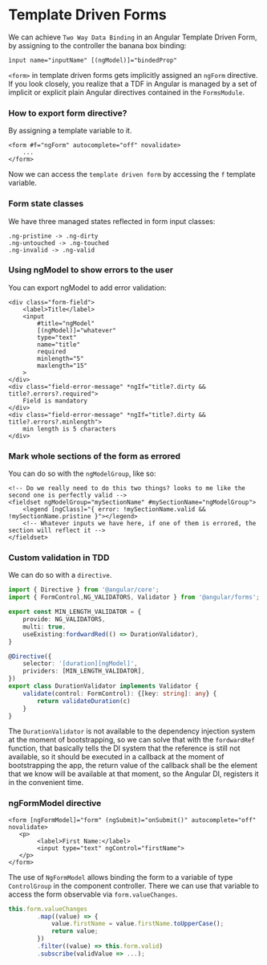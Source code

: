 # Template Driven Forms


We can achieve `Two Way Data Binding` in an Angular Template Driven Form, by assigning to the controller the banana box
binding:
```angular2html
ìnput name="inputName" [(ngModel)]="bindedProp"
```
`<form>` in template driven forms gets implicitly assigned an `ngForm` directive. If you look closely, you realize that a 
TDF in Angular is managed by a set of implicit or explicit plain Angular directives contained in the `FormsModule`.

### How to export form directive?
By assigning a template variable to it.
```angular2html
<form #f="ngForm" autocomplete="off" novalidate>
    ...
</form>
```
Now we can access the `template driven form` by accessing the `f` template variable.

### Form state classes
We have three managed states reflected in form input classes:
```text
.ng-pristine -> .ng-dirty
.ng-untouched -> .ng-touched
.ng-invalid -> .ng-valid
```

### Using ngModel to show errors to the user
You can export ngModel to add error validation:
```angular2html
<div class="form-field">
    <label>Title</label>
    <input
        #title="ngModel"
        [(ngModel)]="whatever"
        type="text"
        name="title"
        required
        minlength="5"
        maxlength="15"
    >
</div>
<div class="field-error-message" *ngIf="title?.dirty && title?.errors?.required">
    Field is mandatory
</div>
<div class="field-error-message" *ngIf="title?.dirty && title?.errors?.minlength">
    min length is 5 characters
</div>
```

### Mark whole sections of the form as errored
You can do so with the `ngModelGroup`, like so:
```angular2html
<!-- Do we really need to do this two things? looks to me like the second one is perfectly valid -->
<fieldset ngModelGroup="mySectionName" #mySectionName="ngModelGroup">
    <legend [ngClass]="{ error: !mySectionName.valid && !mySectionName.pristine }"></legend>
    <!-- Whatever inputs we have here, if one of them is errored, the section will reflect it -->
</fieldset>
```

### Custom validation in TDD
We can do so with a `directive`.
```typescript
import { Directive } from '@angular/core';
import { FormControl,NG_VALIDATORS, Validator } from '@angular/forms';

export const MIN_LENGTH_VALIDATOR = {
    provide: NG_VALIDATORS,
    multi: true,
    useExisting:fordwardRed(() => DurationValidator),
}

@Directive({
    selector: '[duration][ngModel]',
    prividers: [MIN_LENGTH_VALIDATOR],
})
export class DurationValidator implements Validator {
    validate(control: FormControl): {[key: string]: any} {
        return validateDuration(c)
    }
}
```
The `DurationValidator` is not available to the dependency injection system at the moment 
of bootstrapping, so we can solve that with the `fordwardRef` function, that basically
tells the DI system that the reference is still not available, so it should be executed
in a callback at the moment of bootstrapping the app, the return value of the callback shall
be the element that we know will be available at that moment, so the Angular DI, registers
it in the convenient time.

### ngFormModel directive
```angular2html
<form [ngFormModel]="form" (ngSubmit)="onSubmit()" autocomplete="off" novalidate>
   <p>
        <label>First Name:</label>
        <input type="text" ngControl="firstName">
   </p>
</form>
```
The use of `NgFormModel` allows binding the form to a variable of type `ControlGroup` in the component controller.
There we can use that variable to access the form observable via `form.valueChanges`.
```javascript
this.form.valueChanges
        .map((value) => {
            value.firstName = value.firstName.toUpperCase();
            return value;
        })
        .filter((value) => this.form.valid)
        .subscribe(validValue => ...);
```
